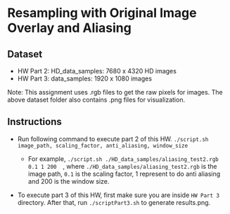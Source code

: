# Resampling with Original Image Overlay and Aliasing

## Dataset

-   HW Part 2: HD_data_samples: 7680 x 4320 HD images
-   HW Part 3: data_samples: 1920 x 1080 images

Note: This assignment uses .rgb files to get the raw pixels for images. The above dataset folder also contains .png files for visualization.

## Instructions

-   Run following command to execute part 2 of this HW.
    `./script.sh image_path, scaling_factor, anti_aliasing, window_size`

    -   For example, `./script.sh ./HD_data_samples/aliasing_test2.rgb 0.1 1 200  `, where `./HD_data_samples/aliasing_test2.rgb` is the image path, `0.1` is the scaling factor, 1 represent to do anti aliasing and 200 is the window size.

-   To execute part 3 of this HW, first make sure you are inside `HW Part 3` directory. After that, run `./scriptPart3.sh` to generate results.png.
